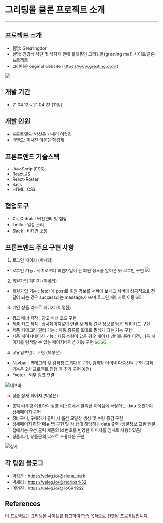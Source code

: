 # 그리팅몰 클론 프로젝트 소개

---

## 프로젝트 소개

- 팀명: Greatingdor
- 설명: 건강식 식단 및 식자재 판매 플랫폼인 그리팅몰(greating mall) 사이트 클론 프로젝트
- 그리팅몰 original website (https://www.greating.co.kr)

![](https://images.velog.io/images/elena_park/post/09c32465-1e57-4c15-9ce9-6af103b0010b/%EA%B7%B8%EB%A6%AC%ED%8C%85%EB%AA%B0%20original%20main.png)

## 개발 기간

- 21.04.12 ~ 21.04.23 (11일)

## 개발 인원

- 프론트엔드: 박성은 박세리 이명진
- 백엔드: 이서진 이윤형 함경재

## 프론트엔드 기술스택

- JavaScript(ES6)
- React.JS
- React-Router
- Sass
- HTML, CSS

## 협업도구

- Git, Github : 버전관리 및 협업
- Trello : 일정 관리
- Slack : 비대면 소통

## 프론트엔드 주요 구현 사항

1. 로그인 페이지 (박세리)

- 로그인 기능 : 서버로부터 회원가입이 된 회원 정보를 받아온 뒤 로그인 구현
  ![](https://images.velog.io/images/elena_park/post/25ce9678-de9f-4871-afa1-06fb07373b60/%EB%A1%9C%EA%B7%B8%EC%9D%B8.gif)

2. 회원가입 페이지 (박세리)

- 회원가입 기능 : fetch에 post로 회원 정보를 서버에 보내고 서버에 성공적으로 전달이 되는 경우 success라는 message가 뜨며 로그인 페이지로 이동
  ![](https://images.velog.io/images/elena_park/post/e22e6f24-5133-4f45-b483-1ce2a2dc3305/%ED%9A%8C%EC%9B%90%EA%B0%80%EC%9E%85.gif)

3. 메인 상품 리스트 페이지 (이명진)

- 광고 배너 제작 : 광고 배너 코드 구현
- 제품 카드 제작 : 상세페이지로의 연결 및 제품 간략 정보를 담은 제품 카드 구현
- 제품 카테고리 필터 기능 : 제품 종류를 토대로 필터가 되는 기능 구현
- 제품 페이지네이션 기능 : 제품 수량이 많을 경우 페이지 넘버를 통해 이전, 다음 페이지를 탐색할 수 있는 페이지네이션 기능 구현
  ![](https://images.velog.io/images/elena_park/post/3ebcabf7-59e4-49ae-8bb1-26a378f43277/%EA%B4%91%EA%B3%A0%EB%B0%B0%EB%84%88.gif)
  ![](https://images.velog.io/images/elena_park/post/9ed4542e-ddc7-4a58-9174-f9d782e11e59/%EC%B9%B4%ED%85%8C%EA%B3%A0%EB%A6%AC%20.gif)

4. 공용컴포넌트 구현 (박성은)

- Navbar : 카테고리 및 검색창 드롭다운 구현, 검색창 아이템 다중선택 구현 (검색 기능은 2차 프로젝트 진행 후 추가 구현 예정)
- Footer : 외부 링크 연결

![네브바](https://user-images.githubusercontent.com/60565155/116176075-75c30400-a74c-11eb-9740-53ed8f09f0ee.gif)

5. 상품 상세 페이지 (박성은)

- 동적 라우팅 이용하여 상품 리스트에서 클릭한 아이템에 해당하는 data 호출하여 상세페이지 구현
- 장바구니, 구매하기 클릭 시 옵션 모달창 생성 및 수량 증감 구현
- 상세페이지 하단 메뉴 탭 구현 및 각 탭에 해당하는 data 출력 (상품정보,교환/반품 탭에서는 우선 클릭 제품의 id 번호를 반영한 이미지를 임시로 사용하였음)
- 상품후기, 상품문의 리스트 드롭다운 구현

![상세](https://user-images.githubusercontent.com/60565155/116176110-87a4a700-a74c-11eb-925c-276c5c8b7ebf.gif)

## 각 팀원 블로그

- 박성은 : https://velog.io/@elena_park
- 박세리 : https://velog.io/@moripark32
- 이명진 : https://velog.io/@ljo094822

## References

이 프로젝트는 그리팅몰 사이트를 참고하여 학습 목적으로 진행된 프로젝트입니다.
